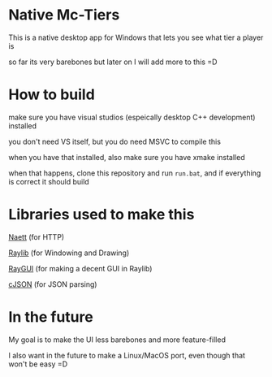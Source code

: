 # Native Mc-Tiers

This is a native desktop app for Windows that lets you see what tier a player is

so far its very barebones but later on I will add more to this =D


# How to build

make sure you have visual studios (espeically desktop C++ development) installed

you don't need VS itself, but you do need MSVC to compile this

when you have that installed, also make sure you have xmake installed

when that happens, clone this repository and run `run.bat`, and if everything is correct it should build


# Libraries used to make this


[Naett](https://github.com/erkkah/naett) (for HTTP)

[Raylib](https://www.raylib.com/) (for Windowing and Drawing)

[RayGUI](https://github.com/raysan5/raygui) (for making a decent GUI in Raylib)

[cJSON](https://github.com/DaveGamble/cJSON) (for JSON parsing)


# In the future

My goal is to make the UI less barebones and more feature-filled

I also want in the future to make a Linux/MacOS port, even though that won't be easy =D